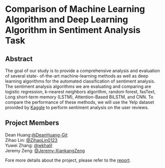 # Comparison of Machine Learning Algorithm and Deep Learning Algorithm in Sentiment Analysis Task

## Abstract
The goal of our study is to provide a comprehensive analysis and evaluation of several state-
of-the-art machine-learning methods as well as deep learning algorithms for the automated
classification of sentiment analysis. The sentiment analysis algorithms we are evaluating and
comparing are logistic regression, k-nearest neighbors algorithm, random forest, fasText, Long
short-term memory (LSTM), Attention-Based BiLSTM, and CNN. To compare the performance
of these methods, we will use the Yelp dataset provided by [Kaggle](https://www.kaggle.com/yelp-dataset/yelp-dataset) to perform sentiment
analysis on the user reviews.

## Project Members
Dean Huang:[@DeanHuang-Git](https://github.com/DeanHuang-Git)   <br />
Zihao Lin: [@ZihaoLin0123](https://github.com/ZihaoLin0123)   <br />
Yuwei Zhang: [@wkhalil](https://github.com/wkhalil)   <br />
Jeremy Zeng: [@Jeremy-XiankangZeng](https://github.com/Jeremy-XiankangZeng)   <br />

Fore more details about the project, please refer to the [report](https://github.com/DeanHuang-Git/Comparison-of-Machine-Learning-Algorithms-Deep-Learning-Algorithms-in-Sentiment-Analysis-/blob/master/report/Final%20Report.pdf).

